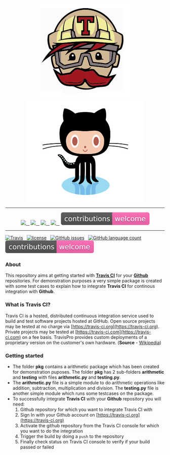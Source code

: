 <p align="center"><img src="/misc/travis-ci.gif"><img src="/misc/github.gif" height=325 width=375></p>

---

<p align="center">
  <a href="https://travis-ci.org/ajaymache/travis-ci-with-github"><img src="https://img.shields.io/travis/ajaymache/travis-ci-with-github.svg">&nbsp;&nbsp;&nbsp;</a>
  <a href="https://opensource.org/licenses/MIT"><img src="https://img.shields.io/github/license/ajaymache/travis-ci-with-github.svg">&nbsp;&nbsp;&nbsp;</a>
  <a href="https://github.com/ajaymache/travis-ci-with-github/issues"><img src="https://img.shields.io/github/issues/ajaymache/travis-ci-with-github.svg?colorB=DAA520">&nbsp;&nbsp;&nbsp;</a>
  <a href="https://github.com/ajaymache/travis-ci-with-github"><img src="https://img.shields.io/github/languages/count/ajaymache/travis-ci-with-github.svg?colorB=ff5733">&nbsp;&nbsp;&nbsp;</a>
  <a href="/shields/contributions.svg"><img src="/shields/contributions.svg"></a>
</p>

---


[![Travis](https://img.shields.io/travis/ajaymache/travis-ci-with-github.svg)](https://travis-ci.org/ajaymache/travis-ci-with-github)&nbsp;&nbsp;
[![license](https://img.shields.io/github/license/ajaymache/travis-ci-with-github.svg)](https://opensource.org/licenses/MIT)&nbsp;&nbsp;
[![GitHub issues](https://img.shields.io/github/issues/ajaymache/travis-ci-with-github.svg?colorB=DAA520)](https://github.com/ajaymache/travis-ci-with-github/issues)&nbsp;&nbsp;
[![GitHub language count](https://img.shields.io/github/languages/count/ajaymache/travis-ci-with-github.svg?colorB=ff5733)](https://github.com/ajaymache/travis-ci-with-github)&nbsp;&nbsp;
![Contributions](/shields/contributions.svg)

### About
This repository aims at getting started with **[Travis CI](https://travis-ci.org)** for your **[Github](https://github.com)** repositories. For demonstration purposes a very simple package is created with some test cases to explain how to integrate **Travis CI** for continous integration with **Github**.

### What is Travis CI?
Travis CI is a hosted, distributed continuous integration service used to build and test software projects hosted at GitHub.
Open source projects may be tested at no charge via [https://travis-ci.org](https://travis-ci.org). Private projects may be tested at [https://travis-ci.com](https://travis-ci.com) on a fee basis. TravisPro provides custom deployments of a proprietary version on the customer's own hardware. (**Source** - [Wikipedia](https://en.wikipedia.org/wiki/Travis_CI))

### Getting started
- The folder **pkg** contains a arithmetic package which has been created for demonstration puposes. The folder **pkg** has 2 sub-folders **arithmetic** and **testing** with files **arithmetic.py** and **testing.py**.
- The **arithmetic.py** file is a simple module to do arithmetic operations like addition, subtraction, multiplication and division. The **testing.py** file is another simple module which runs some testcases on the package.
- To successfully integrate **Travis CI** with your **Github** repository you will need:  
    1. Github repository for which you want to integrate Travis CI with
    2. Sign In with your Github account on [https://travis-ci.org](https://travis-ci.org)
    3. Activate the github repository from the Travis CI console for which you want to do the integration
    4. Trigger the build by doing a ```push``` to the repository
    5. Finally check status on Travis CI console to verify if your build passed or failed 
